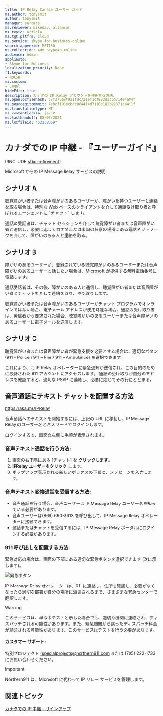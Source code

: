 ```yaml
---
title: IP Relay Canada ユーザー ガイド
ms.author: tonysmit
author: tonysmit
manager: serdars
ms.reviewer: mikedav, allancar
ms.topic: article
ms.tgt.pltfrm: cloud
ms.service: skype-for-business-online
search.appverid: MET150
ms.collection: Adm_Skype4B_Online
audience: Admin
appliesto:
- Skype for Business
localization_priority: None
f1.keywords:
- NOCSH
ms.custom:
- Legal
hideEdit: true
description: カナダの IP Relay アカウントを使用する方法。
ms.openlocfilehash: b7f276bdf921fdc721ef1df883d3c5d714e4a94f
ms.sourcegitcommit: 7ebcff93ecbdc064414d7110e182b29371ca4f1f
ms.translationtype: MT
ms.contentlocale: ja-JP
ms.lasthandoff: 05/06/2021
ms.locfileid: "52238669"
---
```

# <a name="ip-relay-in-canada---user-guide"></a>カナダでの IP 中継 - 『ユーザーガイド』

[!INCLUDE [sfbo-retirement](../../Hub/includes/sfbo-retirement.md)]

Microsoft からの IP Message Relay サービスの説明:

## <a name="scenario-a"></a>シナリオ A
聴覚障がい者または音声障がいのあるユーザーが、障がいを持つユーザーと連絡を取る場合は、特別な Web ベースのクライアントを介して通話受け取り者と呼ばれるエージェントに "チャット" します。

通話の受話者は、チャット セッションを介して聴覚障がい者または音声障がい者と通信し、必要に応じてカナダまたは米国の任意の場所にある電話ネットワークを介して、障がいのある人と連絡を取る。

## <a name="scenario-b"></a>シナリオ B
障がいのあるユーザーが、登録されている聴覚障がいのあるユーザーまたは音声障がいのあるユーザーと話したい場合は、Microsoft が提供する無料電話番号に電話します。

通話受話者は、その後、障がいのある人と通信し、聴覚障がい者または音声障がい者とチャットを介して連絡を取り、やり取りします。

聴覚障がい者または音声障がいのあるユーザーがチャット プログラムでオンラインではない場合、電子メール アドレスが使用可能な場合、通話の受け取り者は、発信者から要求された場合、聴覚障がいのあるユーザーまたは音声障がいのあるユーザーに電子メールを送信します。

## <a name="scenario-c"></a>シナリオ C
聴覚障がい者または音声障がい者が緊急支援を必要とする場合は、適切なボタン (911 – Police / 911 – Fire / 911 – Ambulance) を選択できます。

これにより、北 IP Relay オペレーターに緊急通知が送信され、この目的のために設計された 911 アカウントにアクセスします。 通話の受け取りが自分のアドレスを確認すると、適切な PSAP に連絡し、必要に応じてその行にとどまる。

## <a name="how-to-place-a-text-chat-to-voice-call"></a>音声通話にテキスト チャットを配置する方法

https://aka.ms/IPRelay

音声通話へのテキストを開始するには、上記の URL に移動し、IP Message Relay のユーザー名とパスワードでログインします。

ログインすると、画面の左側に手順が表示されます。

### <a name="how-to-make-a-text-to-voice-call"></a>音声テキスト通話を行う方法:
1. 画面の右下隅にある [チャット] を **クリックします**。
2. **IPRelay ユーザーをクリック** します。
3. ポップアップ表示される新しいボックスの下部に、メッセージを入力します。

### <a name="how-to-receive-a-voice-to-text-call"></a>音声テキスト変換通話を受信する方法:
- 音声通話を行う場合、音声ユーザーは IP Message Relay ユーザー名を知っている必要があります。
- 音声ユーザーは(866) 660-8613 を呼び出して、IP Message Relay オペレーターに接続できます。
- 通話またはチャットを受信するには、IP Message Relay ポータルにログインする必要があります。

### <a name="how-to-place-a-911-call"></a>911 呼び出しを配置する方法:
緊急対応の場合は、画面の下部にある適切な緊急ボタンを選択できます (次に示します)。

![緊急ボタン](../images/ip-relay-emergency-buttons.png)

IP Message Relay オペレーターは、911 に連絡し、住所を確認し、必要がなくなったら適切な部署が自分の場所に派遣されるまで、さまざまな緊急センターで翻訳します。

> [!WARNING]
> このサービスは、単なるテストと示した場合でも、適切な機関に連絡され、ディスパッチされる可能性があります。また、緊急機関から誤ったディスパッチ料金が請求される可能性があります。このサービスはテストを行う必要があります。

#### <a name="customer-support"></a>カスタマー サポート:
特別プロジェクト [(specialprojects@northern911.com](mailto:specialprojects@northern911.com) または (705) 222-1733 にお問い合わせください。

> [!IMPORTANT]
> Northern911 は、Microsoft に代わって IP リレー サービスを管理します。

## <a name="related-topics"></a>関連トピック

[カナダでの IP 中継 - サインアップ](ip-relay-canada-email-signup.md)






